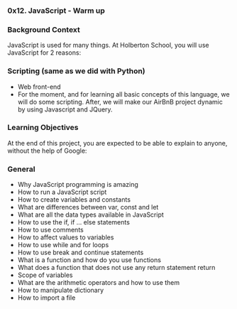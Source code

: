 ### 0x12. JavaScript - Warm up

### Background Context
JavaScript is used for many things. At Holberton School, you will use JavaScript for 2 reasons:

### Scripting (same as we did with Python)
* Web front-end
* For the moment, and for learning all basic concepts of this language, we will do some scripting. After, we will make our AirBnB project dynamic by using Javascript and JQuery.

### Learning Objectives
At the end of this project, you are expected to be able to explain to anyone, without the help of Google:

### General
* Why JavaScript programming is amazing
* How to run a JavaScript script
* How to create variables and constants
* What are differences between var, const and let
* What are all the data types available in JavaScript
* How to use the if, if ... else statements
* How to use comments
* How to affect values to variables
* How to use while and for loops
* How to use break and continue statements
* What is a function and how do you use functions
* What does a function that does not use any return statement return
* Scope of variables
* What are the arithmetic operators and how to use them
* How to manipulate dictionary
* How to import a file
